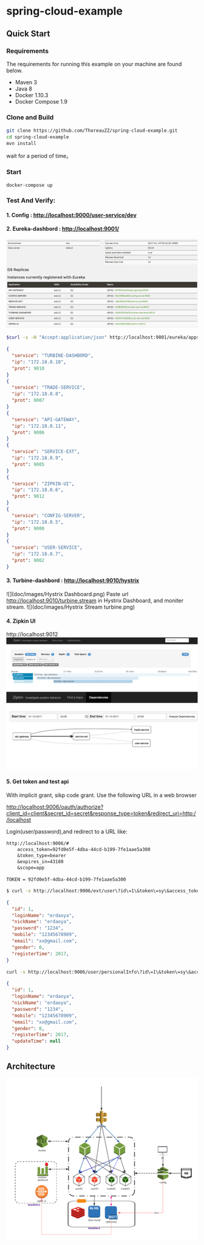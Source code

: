 # spring-cloud-example
## Quick Start
### Requirements
The requirements for running this example on your machine are found below.
* Maven 3
* Java 8
* Docker 1.10.3
* Docker Compose 1.9

### Clone and Build

```bash
git clone https://github.com/ThoreauZZ/spring-cloud-example.git
cd spring-cloud-example
mvn install
```
wait for a period of time。


### Start 
```
docker-compose up
```

### Test And Verify:
#### 1. Config : [http://localhost:9000/user-service/dev](http://localhost:9000/user-service/dev)
#### 2. Eureka-dashbord : [http://localhost:9001/](http://localhost:9001/)
![](doc/images/eureka-admin.png)

```bash
$curl -s -H "Accept:application/json" http://localhost:9001/eureka/apps | jq '.applications.application[] | {service: .name, ip: .instance[].ipAddr, prot: .instance[].port."$"}'
```

```json
{
  "service": "TURBINE-DASHBORD",
  "ip": "172.18.0.10",
  "prot": 9010
}
{
  "service": "TRADE-SERVICE",
  "ip": "172.18.0.8",
  "prot": 9007
}
{
  "service": "API-GATEWAY",
  "ip": "172.18.0.11",
  "prot": 9006
}
{
  "service": "SERVICE-EXT",
  "ip": "172.18.0.9",
  "prot": 9005
}
{
  "service": "ZIPKIN-UI",
  "ip": "172.18.0.6",
  "prot": 9012
}
{
  "service": "CONFIG-SERVER",
  "ip": "172.18.0.5",
  "prot": 9000
}
{
  "service": "USER-SERVICE",
  "ip": "172.18.0.7",
  "prot": 9002
}
```
#### 3. Turbine-dashbord : [http://localhost:9010/hystrix](http://localhost:9010/hystrix)

![](doc/images/Hystrix Dashboard.png)
Paste url [http://localhost:9010/turbine.stream](http://localhost:9010/turbine.stream) in Hystrix Dashboard, and moniter stream.
![](doc/images/Hystrix Stream turbine.png)


#### 4. Zipkin UI

   http://localhost:9012   
   ![](doc/images/zipkin01.png)
   ![](doc/images/zipkin02.png)

#### 5. Get token and test api

With implicit grant, sikp code grant. Use the following URL in a web browser


[http://localhost:9006/oauth/authorize?client_id=client&secret_id=secret&response_type=token&redirect_uri=http://localhost](http://localhost:9006/oauth/authorize?client_id=client&secret_id=secret&response_type=token&redirect_uri=http://localhost)

Login(user/password),and redirect to a URL like:

```
http://localhost:9006/#
    access_token=92fd0e5f-4dba-44cd-b199-7fe1aae5a300
    &token_type=bearer
    &expires_in=43180
    &scope=app

```

`TOKEN = 92fd0e5f-4dba-44cd-b199-7fe1aae5a300`


```bash
$ curl -s http://localhost:9006/ext/user\?id\=1\&token\=sy\&access_token\=92fd0e5f-4dba-44cd-b199-7fe1aae5a300 |jq .
```

```json
{
  "id": 1,
  "loginName": "erdaoya",
  "nickName": "erdaoya",
  "password": "1234",
  "mobile": "12345678909",
  "email": "xx@gmail.com",
  "gender": 0,
  "registerTime": 2017,
}
```
```bash
curl -s http://localhost:9006/user/persionalInfo\?id\=1\&token\=sy\&access_token\=92fd0e5f-4dba-44cd-b199-7fe1aae5a300 |jq .
```
```json
{
  "id": 1,
  "loginName": "erdaoya",
  "nickName": "erdaoya",
  "password": "1234",
  "mobile": "12345678909",
  "email": "xx@gmail.com",
  "gender": 0,
  "registerTime": 2017,
  "updateTime": null
}
```

## Architecture
![](doc/images/MicroService.png)